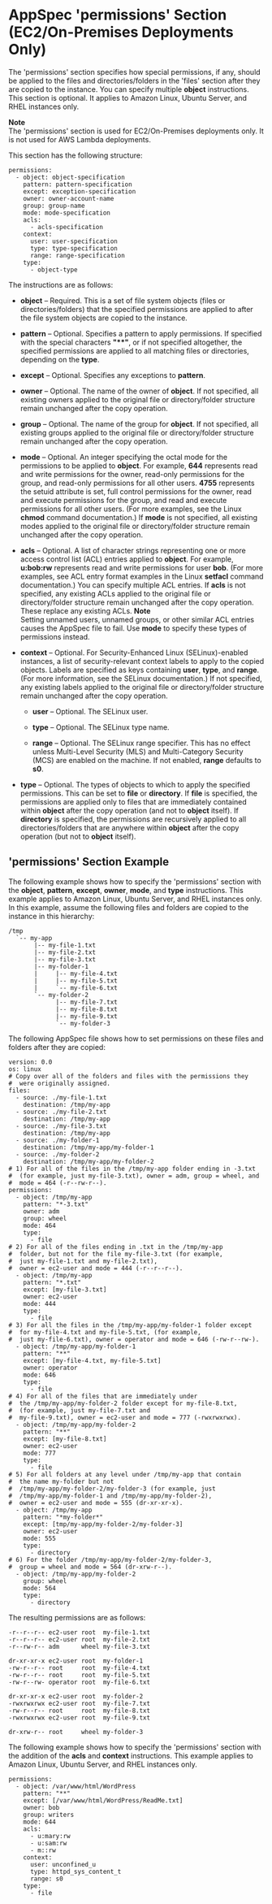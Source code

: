 # AppSpec 'permissions' Section \(EC2/On\-Premises Deployments Only\)<a name="reference-appspec-file-structure-permissions"></a>

The 'permissions' section specifies how special permissions, if any, should be applied to the files and directories/folders in the 'files' section after they are copied to the instance\. You can specify multiple **object** instructions\. This section is optional\. It applies to Amazon Linux, Ubuntu Server, and RHEL instances only\.

**Note**  
The 'permissions' section is used for EC2/On\-Premises deployments only\. It is not used for AWS Lambda deployments\.

This section has the following structure:

```
permissions:
  - object: object-specification
    pattern: pattern-specification
    except: exception-specification
    owner: owner-account-name
    group: group-name
    mode: mode-specification
    acls: 
      - acls-specification 
    context:
      user: user-specification
      type: type-specification
      range: range-specification
    type:
      - object-type
```

The instructions are as follows:

+ **object** – Required\. This is a set of file system objects \(files or directories/folders\) that the specified permissions are applied to after the file system objects are copied to the instance\.

+ **pattern** – Optional\. Specifies a pattern to apply permissions\. If specified with the special characters **"\*\*"**, or if not specified altogether, the specified permissions are applied to all matching files or directories, depending on the **type**\. 

+ **except** – Optional\. Specifies any exceptions to **pattern**\. 

+ **owner** – Optional\. The name of the owner of **object**\. If not specified, all existing owners applied to the original file or directory/folder structure remain unchanged after the copy operation\.

+ **group** – Optional\. The name of the group for **object**\. If not specified, all existing groups applied to the original file or directory/folder structure remain unchanged after the copy operation\.

+ **mode** – Optional\. An integer specifying the octal mode for the permissions to be applied to **object**\. For example, **644** represents read and write permissions for the owner, read\-only permissions for the group, and read\-only permissions for all other users\. **4755** represents the setuid attribute is set, full control permissions for the owner, read and execute permissions for the group, and read and execute permissions for all other users\. \(For more examples, see the Linux **chmod** command documentation\.\) If **mode** is not specified, all existing modes applied to the original file or directory/folder structure remain unchanged after the copy operation\.

+ **acls** – Optional\. A list of character strings representing one or more access control list \(ACL\) entries applied to **object**\. For example, **u:bob:rw** represents read and write permissions for user **bob**\. \(For more examples, see ACL entry format examples in the Linux **setfacl** command documentation\.\) You can specify multiple ACL entries\. If **acls** is not specified, any existing ACLs applied to the original file or directory/folder structure remain unchanged after the copy operation\. These replace any existing ACLs\.
**Note**  
Setting unnamed users, unnamed groups, or other similar ACL entries causes the AppSpec file to fail\. Use **mode** to specify these types of permissions instead\.

+ **context** – Optional\. For Security\-Enhanced Linux \(SELinux\)\-enabled instances, a list of security\-relevant context labels to apply to the copied objects\. Labels are specified as keys containing **user**, **type**, and **range**\. \(For more information, see the SELinux documentation\.\) If not specified, any existing labels applied to the original file or directory/folder structure remain unchanged after the copy operation\.

  + **user** – Optional\. The SELinux user\.

  + **type** – Optional\. The SELinux type name\.

  + **range** – Optional\. The SELinux range specifier\. This has no effect unless Multi\-Level Security \(MLS\) and Multi\-Category Security \(MCS\) are enabled on the machine\. If not enabled, **range** defaults to **s0**\.

+ **type** – Optional\. The types of objects to which to apply the specified permissions\. This can be set to **file** or **directory**\. If **file** is specified, the permissions are applied only to files that are immediately contained within **object** after the copy operation \(and not to **object** itself\)\. If **directory** is specified, the permissions are recursively applied to all directories/folders that are anywhere within **object** after the copy operation \(but not to **object** itself\)\.

## 'permissions' Section Example<a name="reference-appspec-file-structure-permissions-example"></a>

The following example shows how to specify the 'permissions' section with the **object**, **pattern**, **except**, **owner**, **mode**, and **type** instructions\. This example applies to Amazon Linux, Ubuntu Server, and RHEL instances only\. In this example, assume the following files and folders are copied to the instance in this hierarchy:

```
/tmp
  `-- my-app
       |-- my-file-1.txt
       |-- my-file-2.txt
       |-- my-file-3.txt
       |-- my-folder-1
       |     |-- my-file-4.txt
       |     |-- my-file-5.txt
       |     `-- my-file-6.txt
       `-- my-folder-2
             |-- my-file-7.txt
             |-- my-file-8.txt
             |-- my-file-9.txt
	         `-- my-folder-3
```

The following AppSpec file shows how to set permissions on these files and folders after they are copied:

```
version: 0.0
os: linux
# Copy over all of the folders and files with the permissions they
#  were originally assigned.
files:
  - source: ./my-file-1.txt
    destination: /tmp/my-app
  - source: ./my-file-2.txt
    destination: /tmp/my-app
  - source: ./my-file-3.txt
    destination: /tmp/my-app
  - source: ./my-folder-1
    destination: /tmp/my-app/my-folder-1
  - source: ./my-folder-2
    destination: /tmp/my-app/my-folder-2
# 1) For all of the files in the /tmp/my-app folder ending in -3.txt
#  (for example, just my-file-3.txt), owner = adm, group = wheel, and
#  mode = 464 (-r--rw-r--).
permissions:
  - object: /tmp/my-app
    pattern: "*-3.txt"
    owner: adm
    group: wheel
    mode: 464
    type:
      - file
# 2) For all of the files ending in .txt in the /tmp/my-app
#  folder, but not for the file my-file-3.txt (for example,
#  just my-file-1.txt and my-file-2.txt),
#  owner = ec2-user and mode = 444 (-r--r--r--).
  - object: /tmp/my-app
    pattern: "*.txt"
    except: [my-file-3.txt]
    owner: ec2-user
    mode: 444
    type:
      - file
# 3) For all the files in the /tmp/my-app/my-folder-1 folder except
#  for my-file-4.txt and my-file-5.txt, (for example,
#  just my-file-6.txt), owner = operator and mode = 646 (-rw-r--rw-).
  - object: /tmp/my-app/my-folder-1
    pattern: "**"
    except: [my-file-4.txt, my-file-5.txt]
    owner: operator
    mode: 646
    type:
      - file
# 4) For all of the files that are immediately under
#  the /tmp/my-app/my-folder-2 folder except for my-file-8.txt,
#  (for example, just my-file-7.txt and
#  my-file-9.txt), owner = ec2-user and mode = 777 (-rwxrwxrwx).
  - object: /tmp/my-app/my-folder-2
    pattern: "**"
    except: [my-file-8.txt]
    owner: ec2-user
    mode: 777
    type:
      - file
# 5) For all folders at any level under /tmp/my-app that contain
#  the name my-folder but not
#  /tmp/my-app/my-folder-2/my-folder-3 (for example, just
#  /tmp/my-app/my-folder-1 and /tmp/my-app/my-folder-2),
#  owner = ec2-user and mode = 555 (dr-xr-xr-x).
  - object: /tmp/my-app
    pattern: "*my-folder*"
    except: [tmp/my-app/my-folder-2/my-folder-3]
    owner: ec2-user
    mode: 555
    type:
      - directory
# 6) For the folder /tmp/my-app/my-folder-2/my-folder-3,
#  group = wheel and mode = 564 (dr-xrw-r--).
  - object: /tmp/my-app/my-folder-2
    group: wheel
    mode: 564
    type:
      - directory
```

The resulting permissions are as follows:

```
-r--r--r-- ec2-user root  my-file-1.txt
-r--r--r-- ec2-user root  my-file-2.txt
-r--rw-r-- adm      wheel my-file-3.txt

dr-xr-xr-x ec2-user root  my-folder-1
-rw-r--r-- root     root  my-file-4.txt
-rw-r--r-- root     root  my-file-5.txt
-rw-r--rw- operator root  my-file-6.txt

dr-xr-xr-x ec2-user root  my-folder-2
-rwxrwxrwx ec2-user root  my-file-7.txt
-rw-r--r-- root     root  my-file-8.txt
-rwxrwxrwx ec2-user root  my-file-9.txt

dr-xrw-r-- root     wheel my-folder-3
```

The following example shows how to specify the 'permissions' section with the addition of the **acls** and **context** instructions\. This example applies to Amazon Linux, Ubuntu Server, and RHEL instances only\.

```
permissions:
  - object: /var/www/html/WordPress
    pattern: "**"
    except: [/var/www/html/WordPress/ReadMe.txt]
    owner: bob
    group: writers
    mode: 644
    acls: 
      - u:mary:rw
      - u:sam:rw
      - m::rw
    context:
      user: unconfined_u
      type: httpd_sys_content_t
      range: s0
    type:
      - file
```